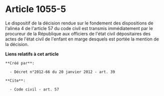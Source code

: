 # Article 1055-5

Le dispositif de la décision rendue sur le fondement des dispositions de l'alinéa 4 de l'article 57 du code civil est
transmis immédiatement par le procureur de la République aux officiers de l'état civil dépositaires des actes de l'état civil
de l'enfant en marge desquels est portée la mention de la décision.

**Liens relatifs à cet article**

	**Créé par**:

	  - Décret n°2012-66 du 20 janvier 2012 - art. 39

	**Cite**:

	  - Code civil - art. 57
